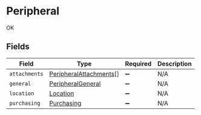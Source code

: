 # Peripheral

OK


## Fields

| Field                                                                   | Type                                                                    | Required                                                                | Description                                                             |
| ----------------------------------------------------------------------- | ----------------------------------------------------------------------- | ----------------------------------------------------------------------- | ----------------------------------------------------------------------- |
| `attachments`                                                           | [PeripheralAttachments](../../models/shared/peripheralattachments.md)[] | :heavy_minus_sign:                                                      | N/A                                                                     |
| `general`                                                               | [PeripheralGeneral](../../models/shared/peripheralgeneral.md)           | :heavy_minus_sign:                                                      | N/A                                                                     |
| `location`                                                              | [Location](../../models/shared/location.md)                             | :heavy_minus_sign:                                                      | N/A                                                                     |
| `purchasing`                                                            | [Purchasing](../../models/shared/purchasing.md)                         | :heavy_minus_sign:                                                      | N/A                                                                     |